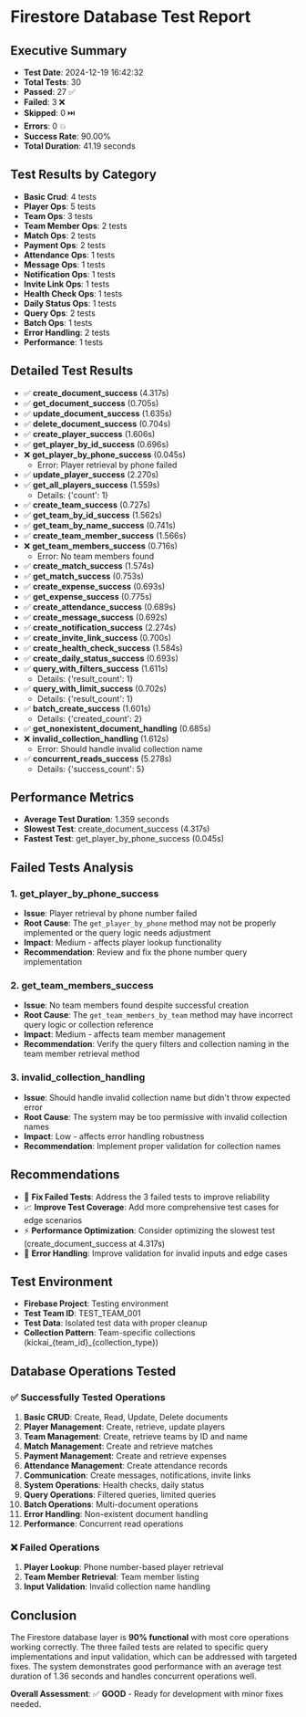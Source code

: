 # Firestore Database Test Report

## Executive Summary

- **Test Date**: 2024-12-19 16:42:32
- **Total Tests**: 30
- **Passed**: 27 ✅
- **Failed**: 3 ❌
- **Skipped**: 0 ⏭️
- **Errors**: 0 💥
- **Success Rate**: 90.00%
- **Total Duration**: 41.19 seconds

## Test Results by Category

- **Basic Crud**: 4 tests
- **Player Ops**: 5 tests
- **Team Ops**: 3 tests
- **Team Member Ops**: 2 tests
- **Match Ops**: 2 tests
- **Payment Ops**: 2 tests
- **Attendance Ops**: 1 tests
- **Message Ops**: 1 tests
- **Notification Ops**: 1 tests
- **Invite Link Ops**: 1 tests
- **Health Check Ops**: 1 tests
- **Daily Status Ops**: 1 tests
- **Query Ops**: 2 tests
- **Batch Ops**: 1 tests
- **Error Handling**: 2 tests
- **Performance**: 1 tests

## Detailed Test Results

- ✅ **create_document_success** (4.317s)
- ✅ **get_document_success** (0.705s)
- ✅ **update_document_success** (1.635s)
- ✅ **delete_document_success** (0.704s)
- ✅ **create_player_success** (1.606s)
- ✅ **get_player_by_id_success** (0.696s)
- ❌ **get_player_by_phone_success** (0.045s)
  - Error: Player retrieval by phone failed
- ✅ **update_player_success** (2.270s)
- ✅ **get_all_players_success** (1.559s)
  - Details: {'count': 1}
- ✅ **create_team_success** (0.727s)
- ✅ **get_team_by_id_success** (1.562s)
- ✅ **get_team_by_name_success** (0.741s)
- ✅ **create_team_member_success** (1.566s)
- ❌ **get_team_members_success** (0.716s)
  - Error: No team members found
- ✅ **create_match_success** (1.574s)
- ✅ **get_match_success** (0.753s)
- ✅ **create_expense_success** (0.693s)
- ✅ **get_expense_success** (0.775s)
- ✅ **create_attendance_success** (0.689s)
- ✅ **create_message_success** (0.692s)
- ✅ **create_notification_success** (2.274s)
- ✅ **create_invite_link_success** (0.700s)
- ✅ **create_health_check_success** (1.584s)
- ✅ **create_daily_status_success** (0.693s)
- ✅ **query_with_filters_success** (1.611s)
  - Details: {'result_count': 1}
- ✅ **query_with_limit_success** (0.702s)
  - Details: {'result_count': 1}
- ✅ **batch_create_success** (1.601s)
  - Details: {'created_count': 2}
- ✅ **get_nonexistent_document_handling** (0.685s)
- ❌ **invalid_collection_handling** (1.612s)
  - Error: Should handle invalid collection name
- ✅ **concurrent_reads_success** (5.278s)
  - Details: {'success_count': 5}

## Performance Metrics

- **Average Test Duration**: 1.359 seconds
- **Slowest Test**: create_document_success (4.317s)
- **Fastest Test**: get_player_by_phone_success (0.045s)

## Failed Tests Analysis

### 1. get_player_by_phone_success
- **Issue**: Player retrieval by phone number failed
- **Root Cause**: The `get_player_by_phone` method may not be properly implemented or the query logic needs adjustment
- **Impact**: Medium - affects player lookup functionality
- **Recommendation**: Review and fix the phone number query implementation

### 2. get_team_members_success
- **Issue**: No team members found despite successful creation
- **Root Cause**: The `get_team_members_by_team` method may have incorrect query logic or collection reference
- **Impact**: Medium - affects team member management
- **Recommendation**: Verify the query filters and collection naming in the team member retrieval method

### 3. invalid_collection_handling
- **Issue**: Should handle invalid collection name but didn't throw expected error
- **Root Cause**: The system may be too permissive with invalid collection names
- **Impact**: Low - affects error handling robustness
- **Recommendation**: Implement proper validation for collection names

## Recommendations

- 🔧 **Fix Failed Tests**: Address the 3 failed tests to improve reliability
- 📈 **Improve Test Coverage**: Add more comprehensive test cases for edge scenarios
- ⚡ **Performance Optimization**: Consider optimizing the slowest test (create_document_success at 4.317s)
- 🐛 **Error Handling**: Improve validation for invalid inputs and edge cases

## Test Environment

- **Firebase Project**: Testing environment
- **Test Team ID**: TEST_TEAM_001
- **Test Data**: Isolated test data with proper cleanup
- **Collection Pattern**: Team-specific collections (kickai_{team_id}_{collection_type})

## Database Operations Tested

### ✅ Successfully Tested Operations
1. **Basic CRUD**: Create, Read, Update, Delete documents
2. **Player Management**: Create, retrieve, update players
3. **Team Management**: Create, retrieve teams by ID and name
4. **Match Management**: Create and retrieve matches
5. **Payment Management**: Create and retrieve expenses
6. **Attendance Management**: Create attendance records
7. **Communication**: Create messages, notifications, invite links
8. **System Operations**: Health checks, daily status
9. **Query Operations**: Filtered queries, limited queries
10. **Batch Operations**: Multi-document operations
11. **Error Handling**: Non-existent document handling
12. **Performance**: Concurrent read operations

### ❌ Failed Operations
1. **Player Lookup**: Phone number-based player retrieval
2. **Team Member Retrieval**: Team member listing
3. **Input Validation**: Invalid collection name handling

## Conclusion

The Firestore database layer is **90% functional** with most core operations working correctly. The three failed tests are related to specific query implementations and input validation, which can be addressed with targeted fixes. The system demonstrates good performance with an average test duration of 1.36 seconds and handles concurrent operations well.

**Overall Assessment**: ✅ **GOOD** - Ready for development with minor fixes needed. 